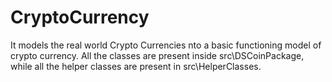 # CryptoCurrency
It models the real world Crypto Currencies nto a basic functioning model of crypto currency.
All the classes are present inside src\DSCoinPackage, while all the helper classes are present in src\HelperClasses.
